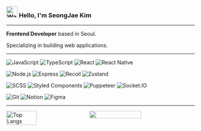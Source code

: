 <h3><img src="https://raw.githubusercontent.com/Tarikul-Islam-Anik/Animated-Fluent-Emojis/master/Emojis/Hand%20gestures/Waving%20Hand.png" alt="Waving Hand" width="30" height="30" /> Hello, I'm SeongJae Kim </h3>

<hr>

<p><b>Frontend Developer</b> based in Seoul.</p>
<p>Specializing in building web applications.</p>

<hr>

![JavaScript](https://img.shields.io/badge/Javascript-F7DF1E?style=flat&logo=javascript&logoColor=black)
![TypeScript](https://img.shields.io/badge/Typescript-2F74C0?style=flat&logo=typescript&logoColor=white)
![React](https://img.shields.io/badge/React-149eca?style=flat&logo=react&logoColor=white)
![React Native](https://img.shields.io/badge/ReactNative-00C7B7?style=flat&logo=react&logoColor=white)

![Node.js](https://img.shields.io/badge/Node.js-3C873A?style=flat&logo=nodedotjs&logoColor=white)
![Express](https://img.shields.io/badge/Express-4D4D4D?style=flat&logo=express&logoColor=white)
![Recoil](https://img.shields.io/badge/Recoil-6272a4?style=flat&logo=recoil&logoColor=white)
![Zustand](https://img.shields.io/badge/Zustand-A06BFF?style=flat&logo=zotero&logoColor=white)

![SCSS](https://img.shields.io/badge/SCSS-CC6699?style=flat&logo=sass&logoColor=white)
![Styled Components](https://img.shields.io/badge/Styled--Components-F48FB1?style=flat&logo=styled-components&logoColor=white)
![Puppeteer](https://img.shields.io/badge/Puppeteer-22A699?style=flat&logo=puppeteer&logoColor=white)
![Socket.IO](https://img.shields.io/badge/Socket.IO-6366F1?style=flat&logo=socket.io&logoColor=white)

![Git](https://img.shields.io/badge/Git-F54D27?style=flat&logo=git&logoColor=white)
![Notion](https://img.shields.io/badge/Notion-475569?style=flat&logo=notion&logoColor=white)
![Figma](https://img.shields.io/badge/Figma-A259FF?style=flat&logo=figma&logoColor=white)

<hr>

<div style="display: flex; justify-content: start; align-items: start; gap: 20px; flex-wrap: wrap;">
  <img
    src="https://github-readme-stats.vercel.app/api/top-langs/?username=xeongjae&layout=compact&show_icons=true&show_owner=true&hide_title=false&theme=radical&hide=hkotlin""
    alt="Top Langs"
    style="width: 40%;"
  />
  <img
    src="https://github-readme-stats.vercel.app/api?username=xeongjae&show_icons=true&theme=radical"
    style="width: 52.6%;"
  />
</div>
